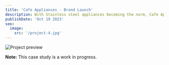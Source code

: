 ```yaml
---
title: 'Cafe Appliances - Brand Launch'
description: With Stainless steel appliances becoming the norm, Cafe Appliances was born to break up the sea-of-stainless and inspire innovation among homeowners looking for something that spoke to their unique style.
publishDate: 'Oct 19 2023'
seo:
  image:
    src: '/project-4.jpg'
---
```


![Project preview](/project-4.jpg)

**Note:** This case study is a work in progress.